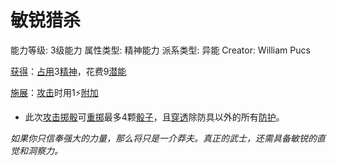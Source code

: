 # 敏锐猎杀

能力等级: 3级能力
属性类型: 精神能力
派系类型: 异能
Creator: William Pucs

<aside>

[获得](https://www.notion.so/1b3d619a067b8027ba38e2c1caf9d84b?pvs=21)：[占用](https://www.notion.so/1b3d619a067b8028a794de6ceed96ec0?pvs=21)3[精神](https://www.notion.so/1b3d619a067b800a8da5d96dd60be2b1?pvs=21)，花费9[潜能](https://www.notion.so/1b3d619a067b80c2bdb4c721adc30021?pvs=21)

</aside>

<aside>

[施展](https://www.notion.so/1b3d619a067b80f38dccf027f026b32f?pvs=21)：[攻击](https://www.notion.so/1b5d619a067b80ab8482e091a267f3f3?pvs=21)时用1⚡️[附加](https://www.notion.so/1b3d619a067b808aba32f87c5cab4efb?pvs=21)

- 此次[攻击掷骰](https://www.notion.so/1b4d619a067b80299a42f43fa6c00c03?pvs=21)可[重掷](https://www.notion.so/1b3d619a067b809d8cb7f59e5609fcfc?pvs=21)最多4颗[骰子](https://www.notion.so/1b3d619a067b809a8af1c709238cdb0d?pvs=21)，且[穿透](https://www.notion.so/1b4d619a067b80f9ac25d2f6f7bc3efc?pvs=21)除防具以外的所有[防护](https://www.notion.so/1b3d619a067b806e8bd4c7265f5a00fa?pvs=21)。
</aside>

*如果你只信奉强大的力量，那么将只是一介莽夫。真正的武士，还需具备敏锐的直觉和洞察力。*